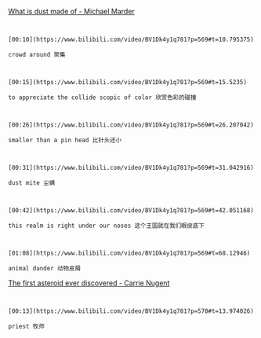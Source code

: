 [What is dust made of - Michael Marder](https://www.bilibili.com/video/BV1Dk4y1q781?p=569)

```ad-note


[00:10](https://www.bilibili.com/video/BV1Dk4y1q781?p=569#t=10.795375)

crowd around 聚集

```

```ad-note


[00:15](https://www.bilibili.com/video/BV1Dk4y1q781?p=569#t=15.5235)

to appreciate the collide scopic of color 欣赏色彩的碰撞

```

```ad-note


[00:26](https://www.bilibili.com/video/BV1Dk4y1q781?p=569#t=26.207042)

smaller than a pin head 比针头还小

```

```ad-note


[00:31](https://www.bilibili.com/video/BV1Dk4y1q781?p=569#t=31.042916)

dust mite 尘螨

```

```ad-note


[00:42](https://www.bilibili.com/video/BV1Dk4y1q781?p=569#t=42.051168)

this realm is right under our noses 这个王国就在我们眼皮底下

```

```ad-note


[01:08](https://www.bilibili.com/video/BV1Dk4y1q781?p=569#t=68.12946)

animal dander 动物皮屑

```

[The first asteroid ever discovered - Carrie Nugent](https://www.bilibili.com/video/BV1Dk4y1q781?p=570)

```ad-note


[00:13](https://www.bilibili.com/video/BV1Dk4y1q781?p=570#t=13.974026)

priest 牧师

```

